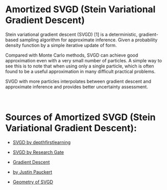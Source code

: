 # Amortized SVGD (Stein Variational Gradient Descent)

Stein variational gradient descent (SVGD) [1] is a deterministic, gradient-based sampling algorithm for approximate inference. Given a probability density function by a simple iterative update of form.


Compared with Monte Carlo methods, SVGD can achieve good approximation even with a very small number of particles. A simple way to see this is to note that when using only a single particle, which is often found to be a useful approximation in many difficult practical problems. 

SVGD with more particles interpolates between gradient descent and approximate inference and provides better uncertainty assessment.

</br>

# Sources of Amortized SVGD (Stein Variational Gradient Descent): 

- [SVGD by depthfirstlearning](https://www.depthfirstlearning.com/2020/SVGD)

- [SVGD by Research Gate](https://www.researchgate.net/publication/318584457_Learning_to_Draw_Samples_with_Amortized_Stein_Variational_Gradient_Descent)

- [Gradient Descent](https://www.youtube.com/watch?v=sDv4f4s2SB8)

- [by Justin Pauckert](https://www.youtube.com/watch?v=znVcfdVILs0)

- [Geometry of SVGD](https://www.youtube.com/watch?v=2tiu3HDJjE4)